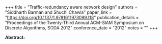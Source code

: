 +++
title = "Traffic-redundancy aware network design"
authors = "Siddharth Barman and Shuchi Chawla"
paper_link = "https://doi.org/10.1137/1.9781611973099.118"
publication_details = "Proceedings of the Twenty-Third Annual ACM-SIAM Symposium on Discrete Algorithms,  SODA 2012"
conference_date = "2012"
notes = ""
+++

<b>Abstract:</b>
